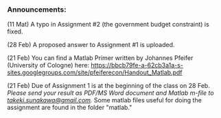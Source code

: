### Announcements:
(11 Mat) A typo in Assignment #2 (the government budget constraint) is fixed.

(28 Feb) A proposed answer to Assignment #1 is uploaded.

(21 Feb) You can find a Matlab Primer written by Johannes Pfeifer (University of Cologne) here: https://bbcb79fe-a-62cb3a1a-s-sites.googlegroups.com/site/pfeiferecon/Handout_Matlab.pdf

(21 Feb) Due of Assignment 1 is at the beginning of the class on 28 Feb.  *Please send your result as PDF/MS Word document and Matlab m-file to takeki.sunakawa@gmail.com.*  Some matlab files useful for doing the assignment are found in the folder "matlab."
